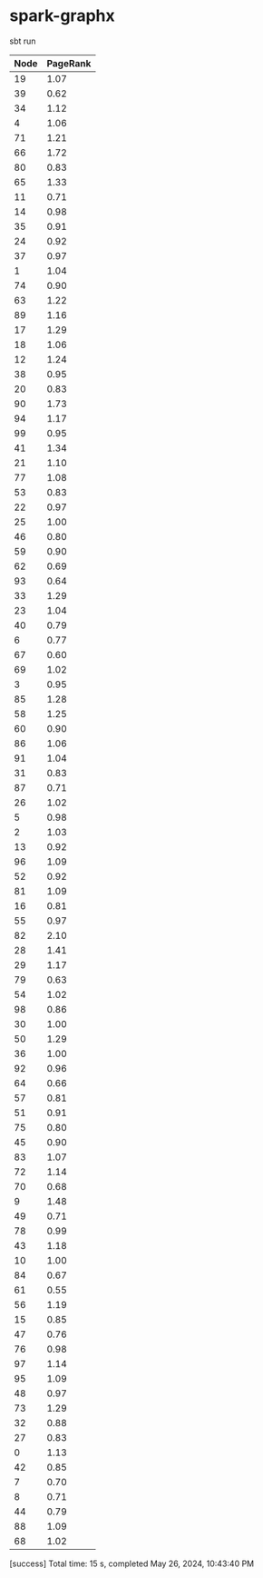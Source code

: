 # spark-graphx

sbt run

| Node | PageRank |
|------|----------|
| 19   | 1.07     |
| 39   | 0.62     |
| 34   | 1.12     |
| 4    | 1.06     |
| 71   | 1.21     |
| 66   | 1.72     |
| 80   | 0.83     |
| 65   | 1.33     |
| 11   | 0.71     |
| 14   | 0.98     |
| 35   | 0.91     |
| 24   | 0.92     |
| 37   | 0.97     |
| 1    | 1.04     |
| 74   | 0.90     |
| 63   | 1.22     |
| 89   | 1.16     |
| 17   | 1.29     |
| 18   | 1.06     |
| 12   | 1.24     |
| 38   | 0.95     |
| 20   | 0.83     |
| 90   | 1.73     |
| 94   | 1.17     |
| 99   | 0.95     |
| 41   | 1.34     |
| 21   | 1.10     |
| 77   | 1.08     |
| 53   | 0.83     |
| 22   | 0.97     |
| 25   | 1.00     |
| 46   | 0.80     |
| 59   | 0.90     |
| 62   | 0.69     |
| 93   | 0.64     |
| 33   | 1.29     |
| 23   | 1.04     |
| 40   | 0.79     |
| 6    | 0.77     |
| 67   | 0.60     |
| 69   | 1.02     |
| 3    | 0.95     |
| 85   | 1.28     |
| 58   | 1.25     |
| 60   | 0.90     |
| 86   | 1.06     |
| 91   | 1.04     |
| 31   | 0.83     |
| 87   | 0.71     |
| 26   | 1.02     |
| 5    | 0.98     |
| 2    | 1.03     |
| 13   | 0.92     |
| 96   | 1.09     |
| 52   | 0.92     |
| 81   | 1.09     |
| 16   | 0.81     |
| 55   | 0.97     |
| 82   | 2.10     |
| 28   | 1.41     |
| 29   | 1.17     |
| 79   | 0.63     |
| 54   | 1.02     |
| 98   | 0.86     |
| 30   | 1.00     |
| 50   | 1.29     |
| 36   | 1.00     |
| 92   | 0.96     |
| 64   | 0.66     |
| 57   | 0.81     |
| 51   | 0.91     |
| 75   | 0.80     |
| 45   | 0.90     |
| 83   | 1.07     |
| 72   | 1.14     |
| 70   | 0.68     |
| 9    | 1.48     |
| 49   | 0.71     |
| 78   | 0.99     |
| 43   | 1.18     |
| 10   | 1.00     |
| 84   | 0.67     |
| 61   | 0.55     |
| 56   | 1.19     |
| 15   | 0.85     |
| 47   | 0.76     |
| 76   | 0.98     |
| 97   | 1.14     |
| 95   | 1.09     |
| 48   | 0.97     |
| 73   | 1.29     |
| 32   | 0.88     |
| 27   | 0.83     |
| 0    | 1.13     |
| 42   | 0.85     |
| 7    | 0.70     |
| 8    | 0.71     |
| 44   | 0.79     |
| 88   | 1.09     |
| 68   | 1.02     |

[success] Total time: 15 s, completed May 26, 2024, 10:43:40 PM
